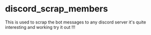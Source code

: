# discord_scrap_members
This is used to scrap the bot messages to any discord server 
it's quite interesting and working try it out !!!
